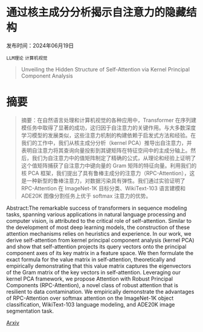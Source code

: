 # 通过核主成分分析揭示自注意力的隐藏结构

发布时间：2024年06月19日

`LLM理论` `计算机视觉`

> Unveiling the Hidden Structure of Self-Attention via Kernel Principal Component Analysis

# 摘要

> 摘要：在自然语言处理和计算机视觉的各种应用中，Transformer 在序列建模任务中取得了显著的成功，这归因于自注意力的关键作用。与大多数深度学习模型的发展类似，这些注意力机制的构建依赖于启发式方法和经验。在我们的工作中，我们从核主成分分析（kernel PCA）推导出自注意力，并表明自注意力将其查询向量投影到其键矩阵在特征空间中的主成分轴上。然后，我们为自注意力中的值矩阵制定了精确的公式，从理论和经验上证明了这个值矩阵捕获了自注意力中键向量的 Gram 矩阵的特征向量。利用我们的核 PCA 框架，我们提出了具有鲁棒主成分的注意力（RPC-Attention），这是一种新型的鲁棒注意力，对数据污染具有弹性。我们通过实验证明了 RPC-Attention 在 ImageNet-1K 目标分类、WikiText-103 语言建模和 ADE20K 图像分割任务上优于 softmax 注意力的优势。

> 
Abstract:The remarkable success of transformers in sequence modeling tasks, spanning various applications in natural language processing and computer vision, is attributed to the critical role of self-attention. Similar to the development of most deep learning models, the construction of these attention mechanisms relies on heuristics and experience. In our work, we derive self-attention from kernel principal component analysis (kernel PCA) and show that self-attention projects its query vectors onto the principal component axes of its key matrix in a feature space. We then formulate the exact formula for the value matrix in self-attention, theoretically and empirically demonstrating that this value matrix captures the eigenvectors of the Gram matrix of the key vectors in self-attention. Leveraging our kernel PCA framework, we propose Attention with Robust Principal Components (RPC-Attention), a novel class of robust attention that is resilient to data contamination. We empirically demonstrate the advantages of RPC-Attention over softmax attention on the ImageNet-1K object classification, WikiText-103 language modeling, and ADE20K image segmentation task.
    

[Arxiv](https://arxiv.org/pdf/2406.13762)